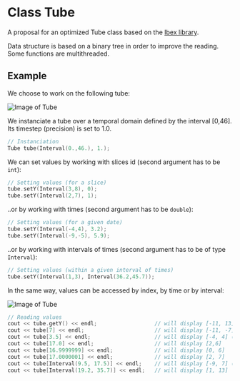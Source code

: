 # Class Tube
A proposal for an optimized Tube class based on the [Ibex library](http://www.ibex-lib.org/).

Data structure is based on a binary tree in order to improve the reading. Some functions are multithreaded.

Example
-------

We choose to work on the following tube:

![Image of Tube](http://rawgit.com/SimonRohou/ibex-robotics/master/src/lib/tube/doc/img/tube1_01.png)

We instanciate a tube over a temporal domain defined by the interval [0,46]. Its timestep (precision) is set to 1.0.
```cpp
// Instanciation
Tube tube(Interval(0.,46.), 1.);
```

We can set values by working with slices id (second argument has to be `int`):
```cpp
// Setting values (for a slice)
tube.setY(Interval(3,8), 0);
tube.setY(Interval(2,7), 1);
```

..or by working with times (second argument has to be `double`):
```cpp
// Setting values (for a given date)
tube.setY(Interval(-4,4), 3.2);
tube.setY(Interval(-9,-5), 5.9);
```

..or by working with intervals of times (second argument has to be of type `Interval`):
```cpp
// Setting values (within a given interval of times)
tube.setY(Interval(1,3), Interval(36.2,45.7));
```

In the same way, values can be accessed by index, by time or by interval:

![Image of Tube](http://rawgit.com/SimonRohou/ibex-robotics/master/src/lib/tube/doc/img/tube1_02.png)

```cpp
// Reading values
cout << tube.getY() << endl;                  // will display [-11, 13] (global evaluation)
cout << tube[7] << endl;                      // will display [-11, -7] (from the slice #7)
cout << tube[3.5] << endl;                    // will display [-4, 4] (from date 3.5)
cout << tube[17.0] << endl;                   // will display [2,6]
cout << tube[16.9999999] << endl;             // will display [0, 6]
cout << tube[17.0000001] << endl;             // will display [2, 7]
cout << tube[Interval(9.5, 17.5)] << endl;    // will display [-9, 7] (for dates between 9.5 and 17.5)
cout << tube[Interval(19.2, 35.7)] << endl;   // will display [1, 13]
```